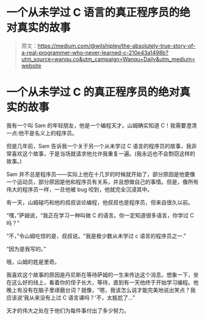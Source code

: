 # 一个从未学过 C 语言的真正程序员的绝对真实的故事

> 原文：<https://medium.com/@wilshipley/the-absolutely-true-story-of-a-real-programmer-who-never-learned-c-210e43a1498b?utm_source=wanqu.co&utm_campaign=Wanqu+Daily&utm_medium=website>



# 一个从未学过 C 的真正程序员的绝对真实的故事

我有一个叫 Sam 的年轻朋友，他是一个编程天才。山姆确实知道 C！我需要澄清一点:他不是名义上的程序员。

但是几年前，Sam 告诉我一个关于另一个从未学过 C 语言的程序员的故事，我非常喜欢这个故事，于是当场就请求他允许我重复一遍。(我永远也不会剽窃这样的故事。)



Sam 并不总是程序员——实际上他在十几岁的时候就开始了，部分原因是他更像一个运动员，部分原因是他和程序员有关系，并且想做自己的事情。但是，像所有伟大的程序员一样，一旦他被 bug 咬到，他就完全沉浸其中。

有一天，山姆碰巧和他的叔叔谈论编程，他叔叔也是程序员，但来自很久以前。

“嘿，”萨姆说，“我正在学习一种叫做 C 的语言。你一定知道很多语言，你学过 C 吗？”

“不，”令山姆吃惊的是，叔叔说。"我是极少数从未学过 c 语言的程序员之一."

“因为是我写的。”

哦，山姆的姓是里奇。

我喜欢这个故事的原因是丹尼斯在等待萨姆的一生来传达这个消息。想象一下，坐在这么好的线上，看着你的侄子长大，等待，直到有一天他终于开始学习编程。他晚上有没有在脑子里琢磨台词？就像，“嗯，我该怎么说才能完美地说出笑点？我应该说‘我从来没有上过 C 语言课吗？’不，太尴尬了…”

天才的伟大之处在于他们为每件事付出了多少努力。